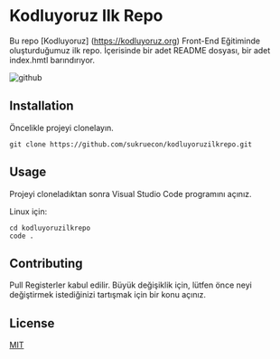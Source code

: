# Kodluyoruz Ilk Repo
Bu repo [Kodluyoruz] (https://kodluyoruz.org) Front-End Eğitiminde oluşturduğumuz ilk repo. İçerisinde bir adet README dosyası, bir adet index.hmtl barındırıyor.

![github](figures/github.png)

## Installation

Öncelikle projeyi clonelayın.

    git clone https://github.com/sukruecon/kodluyoruzilkrepo.git


## Usage

Projeyi cloneladıktan sonra Visual Studio Code programını açınız.

Linux için:

    cd kodluyoruzilkrepo
    code .


## Contributing

Pull Registerler kabul edilir. Büyük değişiklik için, lütfen önce neyi değiştirmek istediğinizi tartışmak için bir konu açınız.

## License
[MIT](https://choosealicense.com/licenses/mit/)

